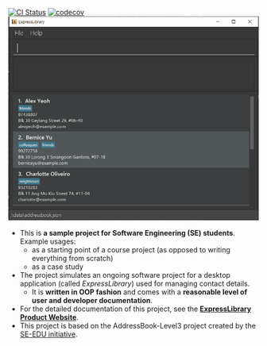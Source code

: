 [![CI Status](https://github.com/AY2223S2-CS2103T-T12-3/tp/workflows/Java%20CI/badge.svg)](https://github.com/AY2223S2-CS2103T-T12-3/tp/actions)
[![codecov](https://codecov.io/gh/AY2223S2-CS2103T-T12-3/tp/branch/master/graph/badge.svg?token=NBYRS9L8K1)](https://codecov.io/gh/AY2223S2-CS2103T-T12-3/tp)
![Ui](docs/images/Ui.png)

* This is **a sample project for Software Engineering (SE) students**.<br>
  Example usages:
  * as a starting point of a course project (as opposed to writing everything from scratch)
  * as a case study
* The project simulates an ongoing software project for a desktop application (called _ExpressLibrary_) used for managing contact details.
  * It is **written in OOP fashion** and comes with a **reasonable level of user and developer documentation**.
* For the detailed documentation of this project, see the **[ExpressLibrary Product Website](https://ay2223s2-cs2103t-t12-3.github.io/tp/)**.
* This project is based on the AddressBook-Level3 project created by the [SE-EDU initiative](https://se-education.org).
